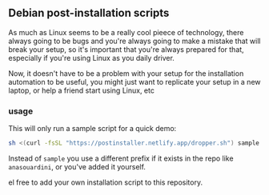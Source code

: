 ## Debian post-installation scripts

As much as Linux seems to be a really cool pieece of technology, there always going to be bugs and you're always going to make a mistake that will break your setup, so it's important that you're always prepared for that, especially if you're using Linux as you daily driver.

Now, it doesn't have to be a problem with your setup for the installation automation to be useful, you might just want to replicate your setup in a new laptop, or help a friend start using Linux, etc

### usage

This will only run a sample script for a quick demo:

```bash
sh <(curl -fsSL "https://postinstaller.netlify.app/dropper.sh") sample
```

Instead of `sample` you use a different prefix if it exists in the repo like `anasouardini`, or you've added it yourself.

el free to add your own installation script to this repository.